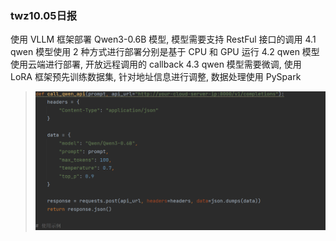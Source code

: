 ### twz10.05日报

使⽤ VLLM 框架部署 Qwen3-0.6B 模型, 模型需要⽀持 RestFul 接⼝的调⽤
4.1 qwen 模型使⽤ 2 种⽅式进⾏部署分别是基于 CPU 和 GPU 运⾏
4.2 qwen 模型使⽤云端进⾏部署, 开放远程调⽤的 callback
4.3 qwen 模型需要微调, 使⽤ LoRA 框架预先训练数据集, 针对地址信息进⾏调整, 数据处理使⽤ PySpark
>![img_2.png](10/img_2.png)